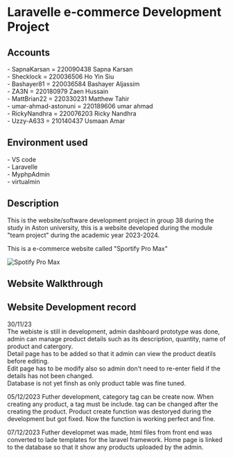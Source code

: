 <h1>Laravelle e-commerce Development Project</h1>

<h2>Accounts</h2>
- SapnaKarsan = 220090438 Sapna Karsan<br>
- Shecklock = 220036506 Ho Yin Siu<br>
- Bashayer81 = 220036584 Bashayer Aljassim<br>
- ZA3N = 220180979 Zaen Hussain<br>
- MattBrian22 = 220330231 Matthew Tahir<br>
- umar-ahmad-astonuni = 220189606 umar ahmad<br>
- RickyNandhra = 220076203 Ricky Nandhra<br>
- Uzzy-A633 = 210140437 Usmaan Amar<br>

<h2>Environment used</h2>
- VS code<br>
- Laravelle<br>
- MyphpAdmin<br>
- virtualmin<br>

<h2>Description</h2>
This is the website/software development project in group 38 during the study in Aston university, this is a website developed during the module "team project" during the academic year 2023-2024.

This is a e-commerce website called "Sportify Pro Max"

![Spotify Pro Max](https://github.com/Shecklock/Team-38/assets/148438898/91812326-5bae-4a0f-841c-2fe11010bf7b)



<h2>Website Walkthrough</h2>

<h2>Website Development record</h2>

30/11/23<br>
The webiste is still in development, admin dashboard prototype was done, admin can manage product details such as its description, quantity, name of product and catergory.<br>
Detail page has to be added so that it admin can view the product deatils before editing.<br>
Edit page has to be modify also so admin don't need to re-enter field if the details has not been changed.<br>
Database is not yet finsh as only product table was fine tuned.

05/12/2023
Futher development, category tag can be create now. When creating any product, a tag must be include. tag can be changed after the creating the product.
Product create function was destoryed during the development but got fixed. 
Now the function is working perfect and fine.

07/12/2023
Futher developmet was made, html files from front end was converted to lade templates for the laravel framework. Home page is linked to the database so that it show any products uploaded by the admin.

